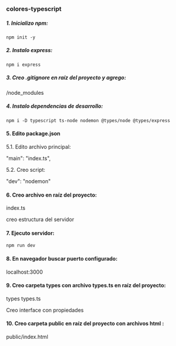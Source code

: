 ### colores-typescript

##### 1. Inicializo npm:

`npm init -y`

##### 2. Instalo express:

`npm i express`

##### 3. Creo .gitignore en raíz del proyecto y agrego:

/node_modules

##### 4. Instalo dependencias de desarrollo:

`npm i -D typescript ts-node nodemon @types/node @types/express`

#### 5. Edito package.json

5.1. Edito archivo principal:

"main": "index.ts",

5.2. Creo script:

"dev": "nodemon"

#### 6. Creo archivo en raíz del proyecto:

index.ts

creo estructura del servidor

#### 7. Ejecuto servidor:

`npm run dev`

#### 8. En navegador buscar puerto configurado:

localhost:3000

#### 9. Creo carpeta types con archivo types.ts en raíz del proyecto:

types types.ts

Creo interface con propiedades

#### 10. Creo carpeta public en raíz del proyecto con archivos html :

public/index.html
